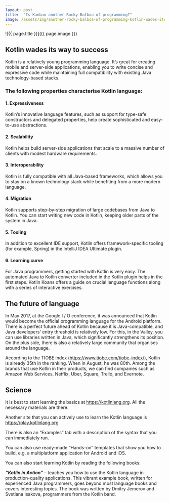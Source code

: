 ```yaml
---
layout: post
title:  "Is Kanban another Rocky Balboa of programming?"
image: /assets/img/another-rocky-balboa-of-programming-kotlin-wades-its-way-to-success-2.jpg
---
```


![{{ page.title }}]({{ page.image }})

## Kotlin wades its way to success
Kotlin is a relatively young programming language. It’s great for creating mobile and server-side applications, enabling you to write concise and expressive code while maintaining full compatibility with existing Java technology-based stacks.

### The following properties characterise Kotlin language:

#### 1. Expressiveness
Kotlin’s innovative language features, such as support for type-safe constructors and delegated properties, help create sophisticated and easy-to-use abstractions.

#### 2. Scalability
Kotlin helps build server-side applications that scale to a massive number of clients with modest hardware requirements.

#### 3. Interoperability
Kotlin is fully compatible with all Java-based frameworks, which allows you to stay on a known technology stack while benefiting from a more modern language.

#### 4. Migration
Kotlin supports step-by-step migration of large codebases from Java to Kotlin. You can start writing new code in Kotlin, keeping older parts of the system in Java.

#### 5. Tooling
In addition to excellent IDE support, Kotlin offers framework-specific tooling (for example, Spring) in the IntelliJ IDEA Ultimate plugin.

#### 6. Learning curve
For Java programmers, getting started with Kotlin is very easy. The automated Java to Kotlin converter included in the Kotlin plugin helps in the first steps. Kotlin Koans offers a guide on crucial language functions along with a series of interactive exercises.

## The future of language
In May 2017, at the Google I / O conference, it was announced that Kotlin would become the official programming language for the Android platform. There is a perfect future ahead of Kotlin because it is Java-compatible, and Java developers' entry threshold is relatively low. For this, in the Valley, you can use libraries written in Java, which significantly strengthens its position. On the plus side, there is also a relatively large community that organises around the language.

According to the TIOBE index (https://www.tiobe.com/tiobe-index/), Kotlin is already 35th in the ranking. When in August, he was 80th. Among the brands that use Kotlin in their products, we can find companies such as Amazon Web Services, Netflix, Uber, Square, Trello, and Evernote.

## Science
It is best to start learning the basics at https://kotlinlang.org. All the necessary materials are there.

Another site that you can actively use to learn the Kotlin language is https://play.kotlinlang.org

There is also an “Examples” tab with a description of the syntax that you can immediately run.

You can also use ready-made “Hands-on” templates that show you how to build, e.g. a multiplatform application for Android and iOS.

You can also start learning Kotlin by reading the following books:

***“Kotlin in Action”*** – teaches you how to use the Kotlin language in production-quality applications. This vibrant example book, written for experienced Java programmers, goes beyond most language books and covers interesting topics. The book was written by Dmitry Jemerov and Svetlana Isakova, programmers from the Kotlin band.
 
